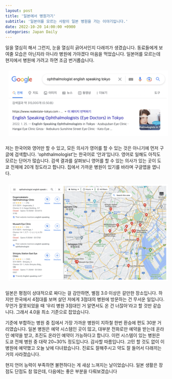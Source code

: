 ```yaml
---
layout: post
title: '일본에서 병원가기'
subtitle: '일본어를 모르는 사람이 일본 병원을 가는 이야기입니다.'
date: 2022-10-20 14:00:00 +0900
categories: Japan Daily
---
```


일을 열심히 해서 그런지, 눈을 열심히 긁어서인지 다래끼가 생겼습니다. 동료들에게 보여줄 모습은 아닌지라 아니라 병원에 가야겠다 마음을 먹었습니다. 일본어를 모르는데 현지에서 병원에 가려고 하면 조금 번거롭습니다.

<img src="/assets/images/20221020/Google.png" style="padding:2%">

저는 한국어와 영어만 할 수 있고, 모든 의사가 영어를 할 수 있는 것은 아니기에 먼저 구글에 검색합니다. ‘ophthalmologist’는 한국어로 ‘안과’입니다. 영어로 일해도 아직도 모르는 단어가 많습니다. 검색 결과를 살펴보니 영어를 할 수 있는 의사가 있는 곳이 도쿄 전체에 20개 정도라고 합니다. 집에서 가까운 병원이 있기를 바라며 구글맵을 엽니다.

<img src="/assets/images/20221020/GoogleMap.png" style="padding:2%">

일본은 평점이 상대적으로 짜다는 걸 감안하면, 별점 3.0 이상은 갈만한 장소입니다. 하지만 한국에서 4점대를 보며 살던 저에게 3점대의 병원에 방문하는 건 무서운 일입니다. 무언가 잘못되었을 때 ‘우리 병원 3점대인 거 알면서도 온 건 너잖아'라고 할 것만 같습니다. 그래서 4.0을 최소 기준으로 잡았습니다.

기준에 부합하는 병원 중 집에서 가장 가까운 병원이 지하철 한번 환승에 편도 30분 거리였습니다. 일본 병원은 예약 시스템인 곳이 많고, 대부분 전화로만 예약을 받는데 온라인 예약을 받고, 초진도 온라인 예약이 가능하다고 합니다. 이런 시스템이 있는 병원은 도쿄 전체 병원 중 대략 20~30% 정도입니다. 감사할 따름입니다. 고민 할 것도 없이 이 병원에 예약했고 오늘 낮에 다녀왔습니다. 진료도 잘해주시고 약도 잘 들어서 다래끼는 거의 사라졌습니다.

현지 언어 능력이 부족하면 불편하다는 게 새삼 느껴지는 날이었습니다. 일본 생활은 장점도 단점도 참 많은데, 다음에는 좋은 부분을 다뤄보겠습니다
